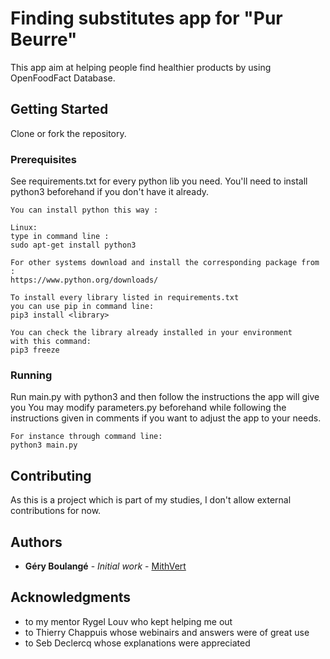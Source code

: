 # Finding substitutes app for "Pur Beurre"

This app aim at helping people find healthier products by using OpenFoodFact Database.

## Getting Started

Clone or fork the repository.

### Prerequisites

See requirements.txt for every python lib you need.
You'll need to install python3 beforehand if you don't have it already.


```
You can install python this way :

Linux:
type in command line :
sudo apt-get install python3

For other systems download and install the corresponding package from :
https://www.python.org/downloads/

To install every library listed in requirements.txt
you can use pip in command line:
pip3 install <library>

You can check the library already installed in your environment
with this command:
pip3 freeze
```

### Running

Run main.py with python3 and then follow the instructions the app will give you
You may modify parameters.py beforehand while following the instructions given
in comments if you want to adjust the app to your needs.

```
For instance through command line:
python3 main.py
```

## Contributing

As this is a project which is part of my studies,
I don't allow external contributions for now.

## Authors

* **Géry Boulangé** - *Initial work* - [MithVert](https://github.com/MithVert)

## Acknowledgments

* to my mentor Rygel Louv who kept helping me out
* to Thierry Chappuis whose webinairs and answers were of great use
* to Seb Declercq whose explanations were appreciated
